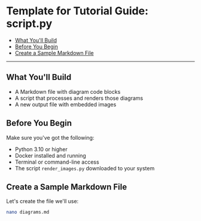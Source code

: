 # Template for Tutorial Guide: script.py

<!-- toc -->

- [What You'll Build](#what-youll-build)
- [Before You Begin](#before-you-begin)
- [Create a Sample Markdown File](#create-a-sample-markdown-file)

<!-- tocstop -->

---

## What You'll Build

- A Markdown file with diagram code blocks
- A script that processes and renders those diagrams
- A new output file with embedded images

## Before You Begin

Make sure you've got the following:

- Python 3.10 or higher
- Docker installed and running
- Terminal or command-line access
- The script `render_images.py` downloaded to your system

## Create a Sample Markdown File

Let's create the file we'll use:

```bash
nano diagrams.md
```

